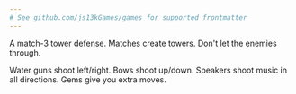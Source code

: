 ```yaml
---
# See github.com/js13kGames/games for supported frontmatter
---
```

A match-3 tower defense. Matches create towers. Don't let the enemies through.

Water guns shoot left/right.
Bows shoot up/down.
Speakers shoot music in all directions.
Gems give you extra moves.
